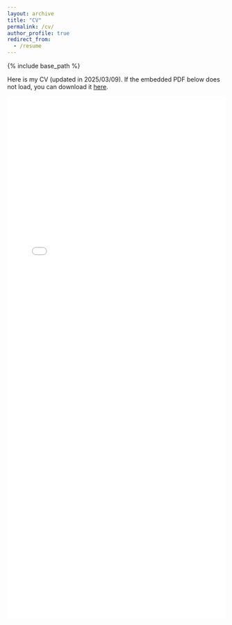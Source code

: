 ```yaml
---
layout: archive
title: "CV"
permalink: /cv/
author_profile: true
redirect_from:
  - /resume
---
```


{% include base_path %}

<!-- <h2>CV</h2> -->
<!-- <p>If the embedded PDF below does not load, you can download it <a href="/files/CV_minwei.pdf">here</a>.</p> -->
<!-- download directly -->
<p>Here is my CV (updated in 2025/03/09). If the embedded PDF below does not load, you can download it <a href="/files/CV_minwei.pdf" download="CV_minwei.pdf">here</a>.</p>

<embed src="/files/CV_minwei.pdf" width="100%" height="1200px" type="application/pdf">

<!-- Education
======
* Ph.D in Version Control Theory, GitHub University, 2018 (expected)
* M.S. in Jekyll, GitHub University, 2014
* B.S. in GitHub, GitHub University, 2012

Work experience
======
* Spring 2024: Academic Pages Collaborator
  * Github University
  * Duties includes: Updates and improvements to template
  * Supervisor: The Users

* Fall 2015: Research Assistant
  * Github University
  * Duties included: Merging pull requests
  * Supervisor: Professor Hub

* Summer 2015: Research Assistant
  * Github University
  * Duties included: Tagging issues
  * Supervisor: Professor Git
  
Skills
======
* Skill 1
* Skill 2
  * Sub-skill 2.1
  * Sub-skill 2.2
  * Sub-skill 2.3
* Skill 3

Publications
======
  <ul>{% for post in site.publications reversed %}
    {% include archive-single-cv.html %}
  {% endfor %}</ul>
  
Talks
======
  <ul>{% for post in site.talks reversed %}
    {% include archive-single-talk-cv.html  %}
  {% endfor %}</ul>
  
Teaching
======
  <ul>{% for post in site.teaching reversed %}
    {% include archive-single-cv.html %}
  {% endfor %}</ul>
  
Service and leadership
======
* Currently signed in to 43 different slack teams -->
